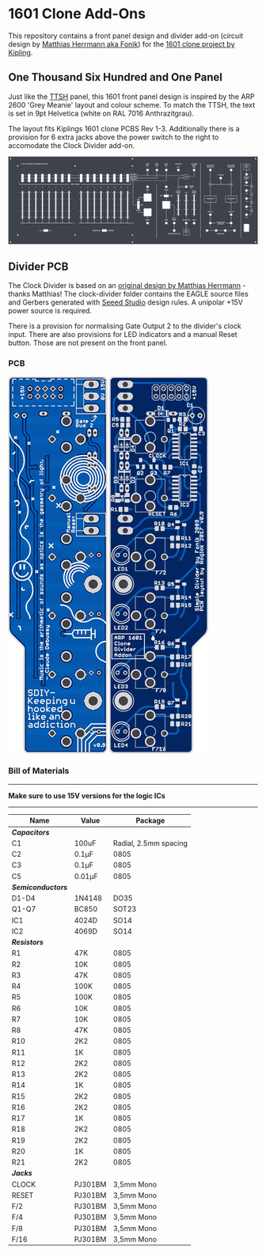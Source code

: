 # 1601 Clone Add-Ons

This repository contains a front panel design and divider add-on (circuit design by [Matthias Herrmann aka Fonik](http://www.modular.fonik.de/)) for the [1601 clone project by Kipling](https://www.muffwiggler.com/forum/viewtopic.php?t=110640).


## One Thousand Six Hundred and One Panel 

Just like the [TTSH](http://www.thehumancomparator.net/) panel, this 1601 front panel design is inspired by the ARP 2600 'Grey Meanie' layout and colour scheme. To match the TTSH, the text is set in 9pt Helvetica (white on RAL 7016 Anthrazitgrau).

The layout fits Kiplings 1601 clone PCBS Rev 1-3. Additionally there is a provision for 6 extra jacks above the power switch to the right to accomodate the Clock Divider add-on.


![Panel](/docs/ttsh_style_panel.png?raw=true)


## Divider PCB

The Clock Divider is based on an [original design by Matthias Herrmann](http://www.modular.fonik.de/pdf/SimpleDividerSCH.pdf) - thanks Matthias! The clock-divider folder contains the EAGLE source files and Gerbers generated with [Seeed Studio](https://www.seeedstudio.com/) design rules. A unipolar +15V power source is required.

There is a provision for normalising Gate Output 2 to the divider's clock input. There are also provisions for LED indicators and a manual Reset button. Those are not present on the front panel.

### PCB

![PCB bottom](/docs/divider_bottom.png?raw=true) ![PCB top](/docs/divider_top.png?raw=true)


### Bill of Materials

 - - - -
**Make sure to use 15V versions for the logic ICs**
 - - - -

Name                 |  Value       |  Package 
-----------------    | ------------ | ------------
***Capacitors***     |              |         
C1                   |  100uF       |  Radial, 2.5mm spacing
C2                   |  0.1µF       |  0805
C3                   |  0.1µF       |  0805
C5                   |  0.01µF      |  0805
***Semiconductors*** |              |         
D1-D4                |  1N4148      |  DO35 
Q1-Q7                |  BC850       |  SOT23
IC1                  |  4024D       |  SO14
IC2                  |  4069D       |  SO14
***Resistors***      |              |      
R1                   |  47K         |  0805
R2                   |  10K         |  0805
R3                   |  47K         |  0805
R4                   |  100K        |  0805
R5                   |  100K        |  0805
R6                   |  10K         |  0805
R7                   |  10K         |  0805
R8                   |  47K         |  0805
R10                  |  2K2         |  0805
R11                  |  1K          |  0805
R12                  |  2K2         |  0805
R13                  |  2K2         |  0805
R14                  |  1K          |  0805
R15                  |  2K2         |  0805
R16                  |  2K2         |  0805
R17                  |  1K          |  0805
R18                  |  2K2         |  0805
R19                  |  2K2         |  0805
R20                  |  1K          |  0805
R21                  |  2K2         |  0805
***Jacks***          |              |    
CLOCK                |  PJ301BM     |  3,5mm Mono
RESET                |  PJ301BM     |  3,5mm Mono
F/2                  |  PJ301BM     |  3,5mm Mono
F/4                  |  PJ301BM     |  3,5mm Mono
F/8                  |  PJ301BM     |  3,5mm Mono
F/16                 |  PJ301BM     |  3,5mm Mono
